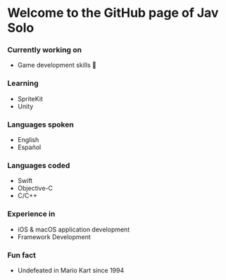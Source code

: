 <!--
**jav-solo/jav-solo** is a ✨ _special_ ✨ repository because its `README.md` (this file) appears on your GitHub profile.

Here are some ideas to get you started:

- 🔭 I’m currently working on ...
- 🌱 I’m currently learning ...
- 👯 I’m looking to collaborate on ...
- 🤔 I’m looking for help with ...
- 💬 Ask me about ...
- 📫 How to reach me: ...
- 😄 Pronouns: ...
- ⚡ Fun fact: ...
-->

# Welcome to the GitHub page of Jav Solo

### Currently working on
- Game development skills 👾

### Learning
- SpriteKit
- Unity

### Languages spoken
- English
- Español

### Languages coded
- Swift
- Objective-C
- C/C++

### Experience in
- iOS & macOS application development
- Framework Development

### Fun fact
- Undefeated in Mario Kart since 1994
